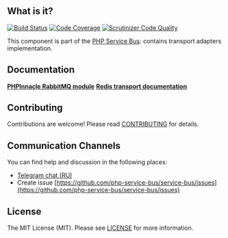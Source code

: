 ## What is it?
[![Build Status](https://travis-ci.org/php-service-bus/transport.svg?branch=v4.1)](https://travis-ci.org/php-service-bus/transport)
[![Code Coverage](https://scrutinizer-ci.com/g/php-service-bus/transport/badges/coverage.png?b=v4.1)](https://scrutinizer-ci.com/g/php-service-bus/transport/?branch=v4.1)
[![Scrutinizer Code Quality](https://scrutinizer-ci.com/g/php-service-bus/transport/badges/quality-score.png?b=v4.1)](https://scrutinizer-ci.com/g/php-service-bus/transport/?branch=v4.1)

This component is part of the [PHP Service Bus](https://github.com/php-service-bus/service-bus): contains transport adapters implementation.

## Documentation
[**PHPInnacle RabbitMQ module**](https://github.com/php-service-bus/documentation/blob/master/pages/modules/transport_phpinnacle.md)
[**Redis transport documentation**](https://github.com/php-service-bus/documentation/blob/master/pages/modules/redis_transport.md)

## Contributing
Contributions are welcome! Please read [CONTRIBUTING](CONTRIBUTING.md) for details.

## Communication Channels
You can find help and discussion in the following places:
* [Telegram chat (RU)](https://t.me/php_service_bus)
* Create issue [https://github.com/php-service-bus/service-bus/issues](https://github.com/php-service-bus/service-bus/issues)

## License

The MIT License (MIT). Please see [LICENSE](LICENSE.md) for more information.
